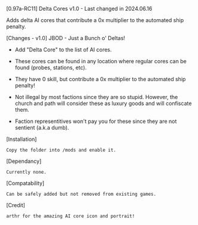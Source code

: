 [0.97a-RC11] Delta Cores v1.0 - Last changed in 2024.06.16

Adds delta AI cores that contribute a 0x multiplier to the automated ship penalty.

[Changes - v1.0] JBOD - Just a Bunch o' Deltas!

- Add "Delta Core" to the list of AI cores.

- These cores can be found in any location where regular cores can be found (probes, stations, etc).

- They have 0 skill, but contribute a 0x multiplier to the automated ship penalty!

- Not illegal by most factions since they are so stupid. However, the church and path will consider these as luxury goods and will confiscate them.

- Faction representitives won't pay you for these since they are not sentient (a.k.a dumb).

[Installation]

	Copy the folder into /mods and enable it.

[Dependancy]
	
	Currently none.

[Compatability]

	Can be safely added but not removed from existing games.

[Credit]

	arthr for the amazing AI core icon and portrait!
